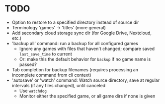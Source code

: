 # TODO

* Option to restore to a specified directory instead of source dir
* Terminology 'games' -> 'titles'  (more general)
* Add secondary cloud storage sync dir (for Google Drive, Nextcloud, etc.)
* 'backup all' command: run a backup for all configured games
  * Ignore any games with files that haven't changed; compare saved `last_save_time` to current
  * Or: make this the default behavior for `backup` if no game name is passed?
* Tab completion for backup filenames (requires processing an incomplete command from cli context)
* 'autosave' or 'watch' command: Watch source directory, save at regular intervals (if any files changed),
  until canceled
  * Use `watchdog`
  * Monitor either the specified game, or all game dirs if none is given
